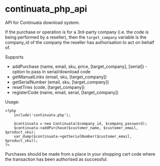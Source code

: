 continuata_php_api
==================

API for Continuata download system.

If the purchase or operation is for a 3rd-party company (i.e. the code is being performed by a reseller), then the `target_company` variable is the company_id of the company the reseller has authorisation to act on behalf of.

Supports
* addPurchase (name, email, sku, price, [target_company], [serial]) - option to pass in serial/download code
* getManualLinks (email, sku, [target_company])
* getSerialNumber (email, sku, [target_company])
* resetTries (code, [target_company])
* registerCode (name, email, serial, [target_company])

Usage:

    <?php
    	include('continuata.php');

        $continuata = new Continuata($company_id, $company_password);
        $continuata->addPurchase($customer_name, $customer_email, $product_sku);
        var_dump($continuata->getSerialNumber($customer_email, $product_sku));
    ?>

Purchases should be made from a place in your shopping cart code where the transaction has been authorised as successful.
